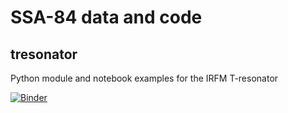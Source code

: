# SSA-84 data and code

## tresonator
Python module and notebook examples for the IRFM T-resonator

[![Binder](https://mybinder.org/badge.svg)](https://mybinder.org/v2/gh/jhillairet/SSA84/master)
